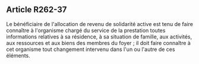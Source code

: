 ## Article R262-37

Le bénéficiaire de l'allocation de revenu de solidarité active est tenu de faire connaître à l'organisme chargé
du service de la prestation toutes informations relatives à sa résidence, à sa situation de famille, aux activités,
aux ressources et aux biens des membres du foyer ; il doit faire connaître à cet organisme tout changement
intervenu dans l'un ou l'autre de ces éléments.

